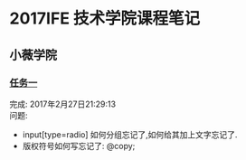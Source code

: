 # 2017IFE 技术学院课程笔记

## 小薇学院

### [任务一](https://weisiwu.github.io/2017IFE-/%E5%B0%8F%E8%96%87%E5%AD%A6%E9%99%A2/index-1.html)  

完成: 2017年2月27日21:29:13  
问题:  
+ input[type=radio] 如何分组忘记了,如何给其加上文字忘记了.  
+ 版权符号如何写忘记了: @copy;  